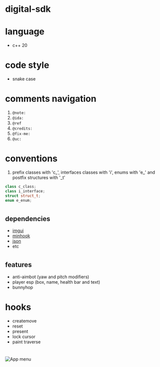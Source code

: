 # digital-sdk

# language 
- c++ 20
#
# code style 
- snake case
#

# comments navigation
1. `@note:`
2. `@ida:`
3. `@ref`
4. `@credits:`
5. `@fix-me:`
6. `@uc:`
#

# conventions
1. prefix classes with 'c_', interfaces classes with 'i', enums with 'e_' and postfix structures with '_t'
```cpp
class c_class;
class i_interface;
struct struct_t;
enum e_enum;
```
#


## dependencies
 - [imgui](https://github.com/ocornut/imgui)
 - [minhook](https://github.com/TsudaKageyu/minhook)
 - [json](https://github.com/nlohmann/json/)
 - etc
#

## features
- anti-aimbot (yaw and pitch modifiers)
- player esp (box, name, health bar and text)
- bunnyhop
#
# hooks
- createmove
- reset
- present
- lock cursor
- paint traverse
#

![App menu](https://i.imgur.com/nHQW7MP.png)
